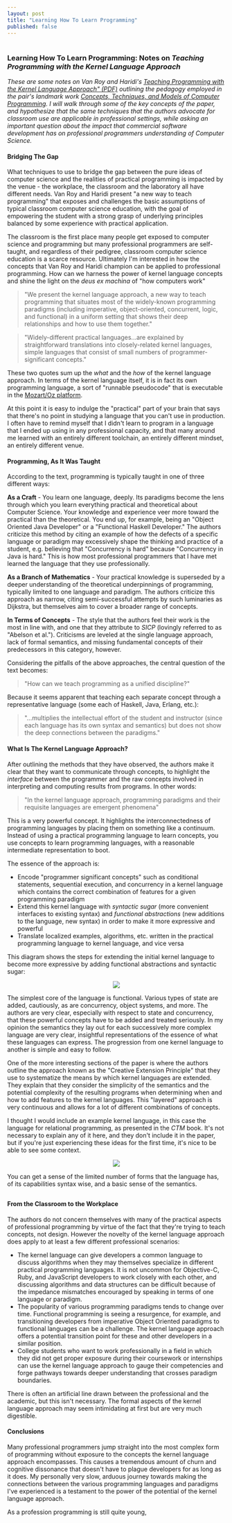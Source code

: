 ```yaml
---
layout: post
title: "Learning How To Learn Programming"
published: false
---
```

# 

### Learning How To Learn Programming: Notes on _Teaching Programming with the Kernel Language Approach_

_These are some notes on Van Roy and Haridi's <a href="http://www.info.ucl.ac.be/people/PVR/fdpefinalweb.pdf">Teaching Programming with the Kernel Language Approach" (PDF)</a> outlining the pedagogy employed in the pair's landmark work <a href="http://www.info.ucl.ac.be/~pvr/book.html">Concepts, Techniques, and Models of Computer Programming</a>. I will walk through some of the key concepts of the paper, and hypothesize that the same techniques that the authors advocate for classroom use are applicable in professional settings, while asking an important question about the impact that commercial software development has on professional programmers understanding of Computer Science._

#### Bridging The Gap

What techniques to use to bridge the gap between the pure ideas of computer science and the realities of practical programming is impacted by the venue - the workplace, the classroom and the laboratory all have different needs. Van Roy and Haridi present "a new way to teach programming" that exposes and challenges the basic assumptions of typical classroom computer science education, with the goal of empowering the student with a strong grasp of underlying principles balanced by some experience with practical application.

The classroom is the first place many people get exposed to computer science and programming but many professional programmers are self-taught, and regardless of their pedigree, classroom computer science education is a scarce resource. Ultimately I'm interested in how the concepts that Van Roy and Haridi champion can be applied to professional programming. How can we harness the power of kernel language concepts and shine the light on the _deus ex machina_ of "how computers work"

> "We present the kernel language approach, a new way to teach programming that situates most of the widely-known programming paradigms (including imperative, object-oriented, concurrent, logic, and functional) in a uniform setting that shows their deep relationships and how to use them together."

> "Widely-different practical languages...are explained by straightforward translations into closely-related kernel languages, simple languages that consist of small numbers of programmer-significant concepts."

These two quotes sum up the _what_ and the _how_ of the kernel language approach. In terms of the kernel language itself, it is in fact its own programming language, a sort of "runnable pseudocode" that is executable in the <a href="http://www.mozart-oz.org/">Mozart/Oz platform</a>.

At this point it is easy to indulge the "practical" part of your brain that says that there's no point in studying a language that you can't use in production. I often have to remind myself that I didn't learn to program in a language that I ended up using in any professional capacity, and that many around me learned with an entirely different toolchain, an entirely different mindset, an entirely different venue.

#### Programming, As It Was Taught

According to the text, programming is typically taught in one of three different ways:

__As a Craft__ - You learn one language, deeply. Its paradigms become the lens through which you learn everything practical and theoretical about Computer Science. Your knowledge and experience veer more toward the practical than the theoretical. You end up, for example, being an "Object Oriented Java Developer" or a "Functional Haskell Developer." The authors criticize this method by citing an example of how the defects of a specific language or paradigm may excessively shape the thinking and practice of a student, e.g. believing that "Concurrency is hard" because "Concurrency in Java is hard." This is how most professional programmers that I have met learned the language that they use professionally.

__As a Branch of Mathematics__ - Your practical knowledge is superseded by a deeper understanding of the theoretical underpinnings of programming, typically limited to one language and paradigm. The authors criticize this approach as narrow, citing semi-successful attempts by such luminaries as Dijkstra, but themselves aim to cover a broader range of concepts.

__In Terms of Concepts__ - The style that the authors feel their work is the most in line with, and one that they attribute to _SICP_ (lovingly referred to as "Abelson et al."). Criticisms are leveled at the single language approach, lack of formal semantics, and missing fundamental concepts of their predecessors in this category, however.

Considering the pitfalls of the above approaches, the central question of the text becomes:

> "How can we teach programming as a unified discipline?"

Because it seems apparent that teaching each separate concept through a representative language (some each of Haskell, Java, Erlang, etc.):

> "...multiplies the intellectual effort of the student and instructor (since each language has its own syntax and semantics) but does not show the deep connections between the paradigms."

#### What Is The Kernel Language Approach?

After outlining the methods that they have observed, the authors make it clear that they want to communicate through concepts, to highlight the _interface_ between the programmer and the raw concepts involved in interpreting and computing results from programs. In other words:

> "In the kernel language approach, programming paradigms and their requisite languages are emergent phenomena"

This is a very powerful concept. It highlights the interconnectedness of programming languages by placing them on something like a continuum. Instead of using a practical programming language to learn concepts, you use concepts to learn programming languages, with a reasonable intermediate representation to boot.

The essence of the approach is:

* Encode "programmer significant concepts" such as conditional statements, sequential execution, and concurrency in a kernel language which contains the correct combination of features for a given programming paradigm
* Extend this kernel language with _syntactic sugar_ (more convenient interfaces to existing syntax) and _functional abstractions_ (new additions to the language, new syntax) in order to make it more expressive and powerful
* Translate localized examples, algorithms, etc. written in the practical programming language to kernel language, and vice versa

This diagram shows the steps for extending the initial kernel language to become more expressive by adding functional abstractions and syntactic sugar:

<center><img src="http://michaelrbernste.in/images/kernel_teaching_diagram.png"></center>

The simplest core of the language is functional. Various types of state are added, cautiously, as are concurrency, object systems, and more. The authors are very clear, especially with respect to state and concurrency, that these powerful concepts have to be added and treated seriously. In my opinion the semantics they lay out for each successively more complex language are very clear, insightful representations of the essence of what these languages can express. The progression from one kernel language to another is simple and easy to follow.

One of the more interesting sections of the paper is where the authors outline the approach known as the "Creative Extension Principle" that they use to systematize the means by which kernel languages are extended. They explain that they consider the simplicity of the semantics and the potential complexity of the resulting programs when determining when and how to add features to the kernel languages. This "layered" approach is very continuous and allows for a lot of different combinations of concepts.

I thought I would include an example kernel language, in this case the language for relational programming, as presented in the _CTM_ book. It's not necessary to explain any of it here, and they don't include it in the paper, but if you're just experiencing these ideas for the first time, it's nice to be able to see some context.

<center><img src="http://michaelrbernste.in/images/relational.png"></center>

You can get a sense of the limited number of forms that the language has, of its capabilities syntax wise, and a basic sense of the semantics.

## 

#### From the Classroom to the Workplace

The authors do not concern themselves with many of the practical aspects of professional programming by virtue of the fact that they're trying to teach concepts, not design. However the novelty of the kernel language approach does apply to at least a few different professional scenarios:

* The kernel language can give developers a common language to discuss algorithms when they may themselves specialize in different practical programming languages. It is not uncommon for Objective-C, Ruby, and JavaScript developers to work closely with each other, and discussing algorithms and data structures can be difficult because of the impedance mismatches encouraged by speaking in terms of one language or paradigm.
* The popularity of various programming paradigms tends to change over time. Functional programming is seeing a resurgence, for example, and transitioning developers from imperative Object Oriented paradigms to functional languages can be a challenge. The kernel language approach offers a potential transition point for these and other developers in a similar position.
* College students who want to work professionally in a field in which they did not get proper exposure during their coursework or internships can use the kernel language approach to gauge their competencies and forge pathways towards deeper understanding that crosses paradigm boundaries.

There is often an artificial line drawn between the professional and the academic, but this isn't necessary. The formal aspects of the kernel language approach may seem intimidating at first but are very much digestible.

#### Conclusions

Many professional programmers jump straight into the most complex form of programming without exposure to the concepts the kernel language approach encompasses. This causes a tremendous amount of churn and cognitive dissonance that doesn't have to plague developers for as long as it does. My personally very slow, arduous journey towards making the connections between the various programming languages and paradigms I've experienced is a testament to the power of the potential of the kernel language approach. 

As a profession programming is still quite young, 
